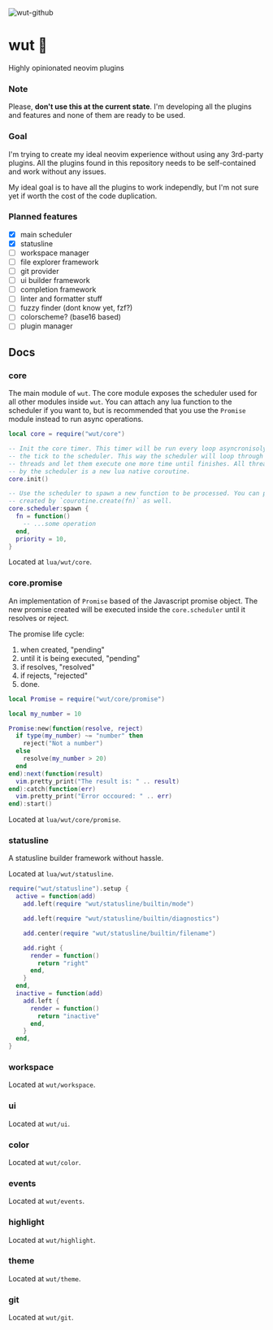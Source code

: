 ![wut-github](https://user-images.githubusercontent.com/8826449/193430948-32b332fc-bde0-4350-b470-08f3ca8603a6.jpg)

# wut 🍇

Highly opinionated neovim plugins

### Note

Please, **don't use this at the current state**. I'm developing all the plugins and features and none of them are ready to be used.

### Goal

I'm trying to create my ideal neovim experience without using any 3rd-party plugins. All the plugins found in this repository needs to be self-contained and work without any issues.

My ideal goal is to have all the plugins to work independly, but I'm not sure yet if worth the cost of the code duplication.

### Planned features

- [x] main scheduler
- [x] statusline
- [ ] workspace manager
- [ ] file explorer framework
- [ ] git provider
- [ ] ui builder framework
- [ ] completion framework
- [ ] linter and formatter stuff
- [ ] fuzzy finder (dont know yet, fzf?)
- [ ] colorscheme? (base16 based)
- [ ] plugin manager

## Docs

### core

The main module of `wut`. The core module exposes the scheduler used for all other
modules inside `wut`. You can attach any lua function to the scheduler if you want to,
but is recommended that you use the `Promise` module instead to run async operations.

```lua
local core = require("wut/core")

-- Init the core timer. This timer will be run every loop asyncronisoly passing
-- the tick to the scheduler. This way the scheduler will loop through all "ready"
-- threads and let them execute one more time until finishes. All threads created
-- by the scheduler is a new lua native coroutine.
core.init()

-- Use the scheduler to spawn a new function to be processed. You can pass a thread
-- created by `courotine.create(fn)` as well.
core.scheduler:spawn {
  fn = function()
    -- ...some operation
  end,
  priority = 10,
}
```

Located at `lua/wut/core`.

### core.promise

An implementation of `Promise` based of the Javascript promise object. The new
promise created will be executed inside the `core.scheduler` until it resolves
or reject.

The promise life cycle:

1. when created, "pending"
2. until it is being executed, "pending"
3. if resolves, "resolved"
4. if rejects, "rejected"
5. done.

```lua
local Promise = require("wut/core/promise")

local my_number = 10

Promise:new(function(resolve, reject)
  if type(my_number) ~= "number" then
    reject("Not a number")
  else
    resolve(my_number > 20)
  end
end):next(function(result)
  vim.pretty_print("The result is: " .. result)
end):catch(function(err)
  vim.pretty_print("Error occoured: " .. err)
end):start()
```

Located at `lua/wut/core/promise`.

### statusline

A statusline builder framework without hassle.

Located at `lua/wut/statusline`.

```lua
require("wut/statusline").setup {
  active = function(add)
    add.left(require "wut/statusline/builtin/mode")

    add.left(require "wut/statusline/builtin/diagnostics")

    add.center(require "wut/statusline/builtin/filename")

    add.right {
      render = function()
        return "right"
      end,
    }
  end,
  inactive = function(add)
    add.left {
      render = function()
        return "inactive"
      end,
    }
  end,
}
```

### workspace

Located at `wut/workspace`.

### ui

Located at `wut/ui`.

### color

Located at `wut/color`.

### events

Located at `wut/events`.

### highlight

Located at `wut/highlight`.

### theme

Located at `wut/theme`.

### git

Located at `wut/git`.
